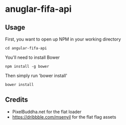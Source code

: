 anuglar-fifa-api
=============
Usage
-------------
First, you want to open up NPM in your working directory
	
	cd angular-fifa-api
	
You'll need to install Bower

  	npm install -g bower

Then simply run 'bower install'
	
	bower install

Credits
-------------
- PixelBuddha.net for the flat loader
- https://dribbble.com/msenyil for the flat flag assets
